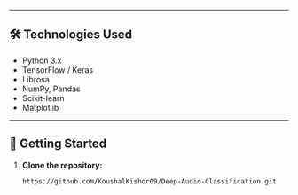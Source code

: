 
---

## 🛠️ Technologies Used

- Python 3.x  
- TensorFlow / Keras  
- Librosa  
- NumPy, Pandas  
- Scikit-learn  
- Matplotlib

---

## 🚀 Getting Started

1. **Clone the repository:**
   ```bash
   https://github.com/KoushalKishor09/Deep-Audio-Classification.git
